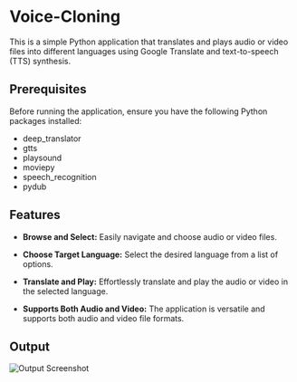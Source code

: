 # Voice-Cloning

This is a simple Python application that translates and plays audio or video files into different languages using Google Translate and text-to-speech (TTS) synthesis.

## Prerequisites

Before running the application, ensure you have the following Python packages installed:

- deep_translator
- gtts
- playsound
- moviepy
- speech_recognition
- pydub

## Features

- **Browse and Select:** Easily navigate and choose audio or video files.

- **Choose Target Language:** Select the desired language from a list of options.

- **Translate and Play:** Effortlessly translate and play the audio or video in the selected language.

- **Supports Both Audio and Video:** The application is versatile and supports both audio and video file formats.

## Output

![Output Screenshot](path/to/your/screenshot.png)
